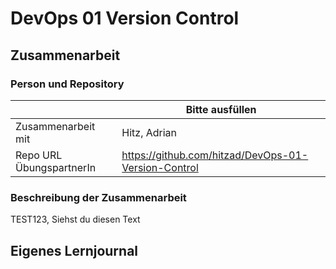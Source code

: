 # DevOps 01 Version Control

## Zusammenarbeit

### Person und Repository

| | Bitte ausfüllen |
| -------- | ------- |
| Zusammenarbeit mit | Hitz, Adrian |
| Repo URL ÜbungspartnerIn | https://github.com/hitzad/DevOps-01-Version-Control|

### Beschreibung der Zusammenarbeit


TEST123, Siehst du diesen Text




## Eigenes Lernjournal